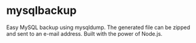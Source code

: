 # mysqlbackup
Easy MySQL backup using mysqldump. The generated file can be zipped and sent to an e-mail address. Built with the power of Node.js.
